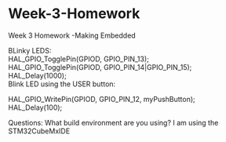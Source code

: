 # Week-3-Homework
Week 3 Homework -Making Embedded  

BLinky LEDS:  
HAL_GPIO_TogglePin(GPIOD, GPIO_PIN_13);  
HAL_GPIO_TogglePin(GPIOD, GPIO_PIN_14|GPIO_PIN_15);  
HAL_Delay(1000);  
Blink LED using the USER button:  

HAL_GPIO_WritePin(GPIOD, GPIO_PIN_12, myPushButton);  
HAL_Delay(100);  

Questions:
What build environment are you using? 
I am using the  STM32CubeMxIDE

